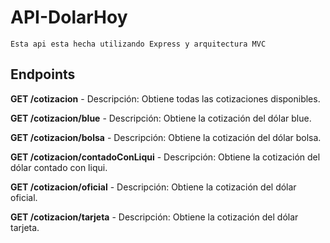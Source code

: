 # API-DolarHoy

    Esta api esta hecha utilizando Express y arquitectura MVC
 
## Endpoints
    
   **GET /cotizacion**
        - Descripción: Obtiene todas las cotizaciones disponibles.
    
   **GET /cotizacion/blue**
        - Descripción: Obtiene la cotización del dólar blue.
    
   **GET /cotizacion/bolsa**
        - Descripción: Obtiene la cotización del dólar bolsa.
    
   **GET /cotizacion/contadoConLiqui**
        - Descripción: Obtiene la cotización del dólar contado con liqui.
    
   **GET /cotizacion/oficial**
        - Descripción: Obtiene la cotización del dólar oficial.
    
   **GET /cotizacion/tarjeta**
        - Descripción: Obtiene la cotización del dólar tarjeta.

